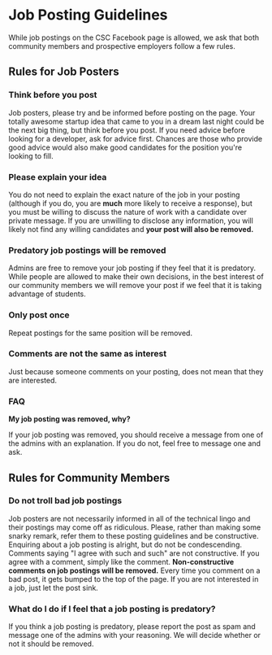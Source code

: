 # Job Posting Guidelines

While job postings on the CSC Facebook page is allowed, we ask that both community members and prospective employers follow a few rules.

## Rules for Job Posters

### Think before you post

Job posters, please try and be informed before posting on the page. Your totally awesome startup idea that came to you in a dream last night could be the next big thing, but think before you post. If you need advice before looking for a developer, ask for advice first. Chances are those who provide good advice would also make good candidates for the position you're looking to fill.

### Please explain your idea

You do not need to explain the exact nature of the job in your posting (although if you do, you are **much** more likely to receive a response), but you must be willing to discuss the nature of work with a candidate over private message. If you are unwilling to disclose any information, you will likely not find any willing candidates and **your post will also be removed.**

### Predatory job postings will be removed

Admins are free to remove your job posting if they feel that it is predatory. While people are allowed to make their own decisions, in the best interest of our community members we will remove your post if we feel that it is taking advantage of students.

### Only post once

Repeat postings for the same position will be removed.

### Comments are not the same as interest

Just because someone comments on your posting, does not mean that they are interested.

### FAQ

**My job posting was removed, why?**

If your job posting was removed, you should receive a message from one of the admins with an explanation. If you do not, feel free to message one and ask.

## Rules for Community Members

### Do not troll bad job postings

Job posters are not necessarily informed in all of the technical lingo and their postings may come off as ridiculous. Please, rather than making some snarky remark, refer them to these posting guidelines and be constructive. Enquiring about a job posting is alright, but do not be condescending. Comments saying "I agree with such and such" are not constructive. If you agree with a comment, simply like the comment. **Non-constructive comments on job postings will be removed.** Every time you comment on a bad post, it gets bumped to the top of the page. If you are not interested in a job, just let the post sink.

### What do I do if I feel that a job posting is predatory?

If you think a job posting is predatory, please report the post as spam and message one of the admins with your reasoning. We will decide whether or not it should be removed.
